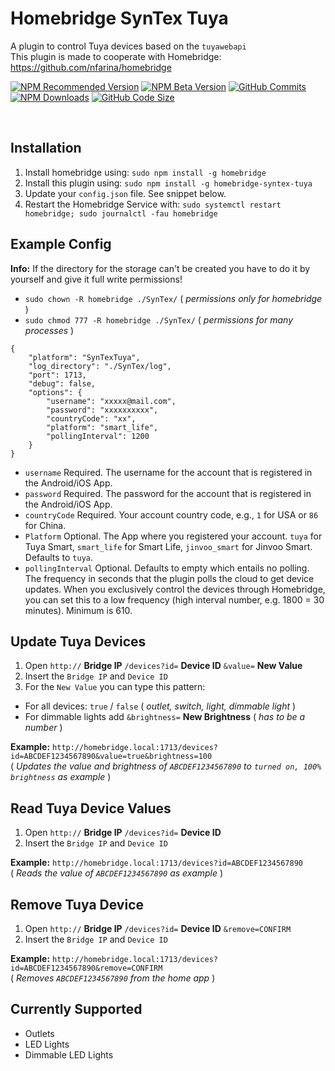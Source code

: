 # Homebridge SynTex Tuya
A plugin to control Tuya devices based on the `tuyawebapi`<br>
This plugin is made to cooperate with Homebridge: https://github.com/nfarina/homebridge

[![NPM Recommended Version](https://img.shields.io/npm/v/homebridge-syntex-tuya?label=release&color=brightgreen)](https://www.npmjs.com/package/homebridge-syntex-tuya)
[![NPM Beta Version](https://img.shields.io/npm/v/homebridge-syntex-tuya/beta?color=orange&label=beta)](https://www.npmjs.com/package/homebridge-syntex-tuya)
[![GitHub Commits](https://badgen.net/github/commits/SynTexDZN/homebridge-syntex-tuya?color=yellow)](https://github.com/SynTexDZN/homebridge-syntex-tuya/commits)
[![NPM Downloads](https://badgen.net/npm/dt/homebridge-syntex-tuya?color=purple)](https://www.npmjs.com/package/homebridge-syntex-tuya)
[![GitHub Code Size](https://img.shields.io/github/languages/code-size/SynTexDZN/homebridge-syntex-tuya?color=0af)](https://github.com/SynTexDZN/homebridge-syntex-tuya)

<br>

## Installation
1. Install homebridge using: `sudo npm install -g homebridge`
2. Install this plugin using: `sudo npm install -g homebridge-syntex-tuya`
3. Update your `config.json` file. See snippet below.
4. Restart the Homebridge Service with: `sudo systemctl restart homebridge; sudo journalctl -fau homebridge`


## Example Config
**Info:** If the directory for the storage can't be created you have to do it by yourself and give it full write permissions!
- `sudo chown -R homebridge ./SynTex/` ( *permissions only for homebridge* )
- `sudo chmod 777 -R homebridge ./SynTex/` ( *permissions for many processes* )

```
{
	"platform": "SynTexTuya",
	"log_directory": "./SynTex/log",
	"port": 1713,
	"debug": false,
	"options": {
		"username": "xxxxx@mail.com",
		"password": "xxxxxxxxxx",
		"countryCode": "xx",
		"platform": "smart_life",
		"pollingInterval": 1200
	}
}
```

- `username` Required. The username for the account that is registered in the Android/iOS App.
- `password` Required. The password for the account that is registered in the Android/iOS App.
- `countryCode` Required. Your account country code, e.g., `1` for USA or `86` for China.
- `Platform` Optional. The App where you registered your account. `tuya` for Tuya Smart, `smart_life` for Smart Life, `jinvoo_smart` for Jinvoo Smart. Defaults to `tuya`.
- `pollingInterval` Optional. Defaults to empty which entails no polling. The frequency in seconds that the plugin polls the cloud to get device updates. When you exclusively control the devices through Homebridge, you can set this to a low frequency (high interval number, e.g. 1800 = 30 minutes). Minimum is 610.


## Update Tuya Devices
1. Open `http://`  **Bridge IP**  `/devices?id=`  **Device ID**  `&value=`  **New Value**
2. Insert the `Bridge IP` and `Device ID`
3. For the `New Value` you can type this pattern:
- For all devices: `true` / `false` ( *outlet, switch, light, dimmable light* )
- For dimmable lights add `&brightness=`  **New Brightness** ( *has to be a number* )

**Example:**  `http://homebridge.local:1713/devices?id=ABCDEF1234567890&value=true&brightness=100`\
( *Updates the value and brightness of `ABCDEF1234567890` to `turned on, 100% brightness` as example* )


## Read Tuya Device Values
1. Open `http://`  **Bridge IP**  `/devices?id=`  **Device ID**
2. Insert the `Bridge IP` and `Device ID`

**Example:**  `http://homebridge.local:1713/devices?id=ABCDEF1234567890`\
( *Reads the value of `ABCDEF1234567890` as example* )


## Remove Tuya Device
1. Open `http://`  **Bridge IP**  `/devices?id=`  **Device ID**  `&remove=CONFIRM`
2. Insert the `Bridge IP` and `Device ID`

**Example:**  `http://homebridge.local:1713/devices?id=ABCDEF1234567890&remove=CONFIRM`\
( *Removes `ABCDEF1234567890` from the home app* )


## Currently Supported
- Outlets
- LED Lights
- Dimmable LED Lights
